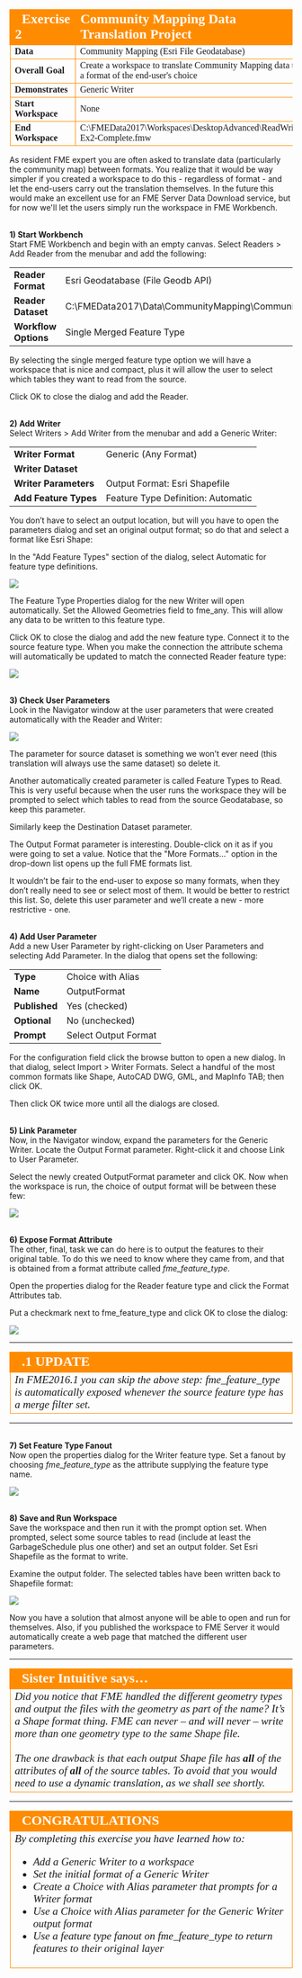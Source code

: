 <!--Exercise Section-->
<!--NB: In GitBook world we don't give a number to exercises-->

<table style="border-spacing: 0px;border-collapse: collapse;font-family:serif">
<tr>
<td style="vertical-align:middle;background-color:darkorange;border: 2px solid darkorange">
<i class="fa fa-cogs fa-lg fa-pull-left fa-fw" style="color:white;padding-right: 12px;vertical-align:text-top"></i>
<span style="color:white;font-size:x-large;font-weight: bold">Exercise 2</span>
</td>
<td style="border: 2px solid darkorange;background-color:darkorange;color:white">
<span style="color:white;font-size:x-large;font-weight: bold">Community Mapping Data Translation Project</span>
</td>
</tr>

<tr>
<td style="border: 1px solid darkorange; font-weight: bold">Data</td>
<td style="border: 1px solid darkorange">Community Mapping (Esri File Geodatabase)</td>
</tr>

<tr>
<td style="border: 1px solid darkorange; font-weight: bold">Overall Goal</td>
<td style="border: 1px solid darkorange">Create a workspace to translate Community Mapping data to a format of the end-user's choice</td>
</tr>

<tr>
<td style="border: 1px solid darkorange; font-weight: bold">Demonstrates</td>
<td style="border: 1px solid darkorange">Generic Writer</td>
</tr>

<tr>
<td style="border: 1px solid darkorange; font-weight: bold">Start Workspace</td>
<td style="border: 1px solid darkorange">None</td>
</tr>

<tr>
<td style="border: 1px solid darkorange; font-weight: bold">End Workspace</td>
<td style="border: 1px solid darkorange">C:\FMEData2017\Workspaces\DesktopAdvanced\ReadWrite-Ex2-Complete.fmw</td>
</tr>

</table>


As resident FME expert you are often asked to translate data (particularly the community map) between formats. You realize that it would be way simpler if you created a workspace to do this - regardless of format - and let the end-users carry out the translation themselves. In the future this would make an excellent use for an FME Server Data Download service, but for now we'll let the users simply run the workspace in FME Workbench.
 

<br>**1) Start Workbench**
<br>Start FME Workbench and begin with an empty canvas. Select Readers > Add Reader from the menubar and add the following:

<table style="border: 0px">

<tr>
<td style="font-weight: bold">Reader Format</td>
<td style="">Esri Geodatabase (File Geodb API)</td>
</tr>

<tr>
<td style="font-weight: bold">Reader Dataset</td>
<td style="">C:\FMEData2017\Data\CommunityMapping\CommunityMap.gdb</td>
</tr>

<tr>
<td style="font-weight: bold">Workflow Options</td>
<td style="">Single Merged Feature Type</td>
</tr>

</table>

By selecting the single merged feature type option we will have a workspace that is nice and compact, plus it will allow the user to select which tables they want to read from the source.

Click OK to close the dialog and add the Reader.


<br>**2) Add Writer**
<br>Select Writers > Add Writer from the menubar and add a Generic Writer:


<table style="border: 0px">

<tr>
<td style="font-weight: bold">Writer Format</td>
<td style="">Generic (Any Format)</td>
</tr>

<tr>
<td style="font-weight: bold">Writer Dataset</td>
<td style=""></td>
</tr>

<tr>
<td style="font-weight: bold">Writer Parameters</td>
<td style="">Output Format: Esri Shapefile</td>
</tr>

<tr>
<td style="font-weight: bold">Add Feature Types</td>
<td style="">Feature Type Definition: Automatic</td>
</tr>

</table>


You don’t have to select an output location, but will you have to open the parameters dialog and set an original output format; so do that and select a format like Esri Shape:

In the "Add Feature Types" section of the dialog, select Automatic for feature type definitions.

![](./Images/4.60.Ex2.GenericReaderDialogs.png)

The Feature Type Properties dialog for the new Writer will open automatically. Set the Allowed Geometries field to fme_any. This will allow any data to be written to this feature type. 

Click OK to close the dialog and add the new feature type. Connect it to the source feature type. When you make the connection the attribute schema will automatically be updated to match the connected Reader feature type:

![](./Images/4.61.Ex2.InitialWorkspace.png)


<br>**3) Check User Parameters**
<br>Look in the Navigator window at the user parameters that were created automatically with the Reader and Writer:

![](./Images/4.62.Ex2.InitialUserParams.png)

The parameter for source dataset is something we won’t ever need (this translation will always use the same dataset) so delete it.

Another automatically created parameter is called Feature Types to Read. This is very useful because when the user runs the workspace they will be prompted to select which tables to read from the source Geodatabase, so keep this parameter.

Similarly keep the Destination Dataset parameter.

The Output Format parameter is interesting. Double-click on it as if you were going to set a value. Notice that the "More Formats..." option in the drop-down list opens up the full FME formats list.

It wouldn’t be fair to the end-user to expose so many formats, when they don’t really need to see or select most of them. It would be better to restrict this list. So, delete this user parameter and we’ll create a new - more restrictive - one.


<br>**4) Add User Parameter**
<br>Add a new User Parameter by right-clicking on User Parameters and selecting Add Parameter. In the dialog that opens set the following:

<table style="border: 0px">

<tr>
<td style="font-weight: bold">Type</td>
<td style="">Choice with Alias</td>
</tr>

<tr>
<td style="font-weight: bold">Name</td>
<td style="">OutputFormat</td>
</tr>

<tr>
<td style="font-weight: bold">Published</td>
<td style="">Yes (checked)</td>
</tr>

<tr>
<td style="font-weight: bold">Optional</td>
<td style="">No (unchecked)</td>
</tr>

<tr>
<td style="font-weight: bold">Prompt</td>
<td style="">Select Output Format</td>
</tr>

</table>

For the configuration field click the browse button to open a new dialog. In that dialog, select Import &gt; Writer Formats. Select a handful of the most common formats like Shape, AutoCAD DWG, GML, and MapInfo TAB; then click OK.

Then click OK twice more until all the dialogs are closed.


<br>**5) Link Parameter**
<br>Now, in the Navigator window, expand the parameters for the Generic Writer. Locate the Output Format parameter. Right-click it and choose Link to User Parameter.

Select the newly created OutputFormat parameter and click OK.
Now when the workspace is run, the choice of output format will be between these few:

![](./Images/4.63.Ex2.OutputFormats.png)


<br>**6) Expose Format Attribute**
<br>The other, final, task we can do here is to output the features to their original table. To do this we need to know where they came from, and that is obtained from a format attribute called *fme&#95;feature&#95;type*.

Open the properties dialog for the Reader feature type and click the Format Attributes tab.

Put a checkmark next to fme_feature_type and click OK to close the dialog:

![](./Images/4.64.Ex2.ExposeFeatureType.png)

---

<!--Updated Section--> 

<table style="border-spacing: 0px">
<tr>
<td style="vertical-align:middle;background-color:darkorange;border: 2px solid darkorange">
<i class="fa fa-bolt fa-lg fa-pull-left fa-fw" style="color:white;padding-right: 12px;vertical-align:text-top"></i>
<span style="color:white;font-size:x-large;font-weight: bold;font-family:serif">.1 UPDATE</span>
</td>
</tr>

<tr>
<td style="border: 1px solid darkorange">
<span style="font-family:serif; font-style:italic; font-size:larger">
In FME2016.1 you can skip the above step: fme_feature_type is automatically exposed whenever the source feature type has a merge filter set. 
</span>
</td>
</tr>
</table>

---

<br>**7) Set Feature Type Fanout**
<br>Now open the properties dialog for the Writer feature type. Set a fanout by choosing *fme&#95;feature&#95;type* as the attribute supplying the feature type name.

![](./Images/4.65.Ex2.FanoutByFeatureType.png)


<br>**8) Save and Run Workspace**
<br>Save the workspace and then run it with the prompt option set. When prompted, select some source tables to read (include at least the GarbageSchedule plus one other) and set an output folder. Set Esri Shapefile as the format to write.

Examine the output folder. The selected tables have been written back to Shapefile format:

![](./Images/4.66.Ex2.OutputDatasets.png)

Now you have a solution that almost anyone will be able to open and run for themselves. Also, if you published the workspace to FME Server it would automatically create a web page that matched the different user parameters.

---

<table style="border-spacing: 0px">
<tr>
<td style="vertical-align:middle;background-color:darkorange;border: 2px solid darkorange">
<i class="fa fa-quote-left fa-lg fa-pull-left fa-fw" style="color:white;padding-right: 12px;vertical-align:text-top"></i>
<span style="color:white;font-size:x-large;font-weight: bold;font-family:serif">Sister Intuitive says…</span>
</td>
</tr>

<tr>
<td style="border: 1px solid darkorange">
<span style="font-family:serif; font-style:italic; font-size:larger">
Did you notice that FME handled the different geometry types and output the files with the geometry as part of the name? It’s a Shape format thing. FME can never – and will never – write more than one geometry type to the same Shape file.
<br><br>The one drawback is that each output Shape file has <strong>all</strong> of the attributes of <strong>all</strong> of the source tables. To avoid that you would need to use a dynamic translation, as we shall see shortly.
</span>
</td>
</tr>
</table>

---

<!--Exercise Congratulations Section--> 

<table style="border-spacing: 0px">
<tr>
<td style="vertical-align:middle;background-color:darkorange;border: 2px solid darkorange">
<i class="fa fa-thumbs-o-up fa-lg fa-pull-left fa-fw" style="color:white;padding-right: 12px;vertical-align:text-top"></i>
<span style="color:white;font-size:x-large;font-weight: bold;font-family:serif">CONGRATULATIONS</span>
</td>
</tr>

<tr>
<td style="border: 1px solid darkorange">
<span style="font-family:serif; font-style:italic; font-size:larger">
By completing this exercise you have learned how to:
<ul><li>Add a Generic Writer to a workspace</li>
<li>Set the initial format of a Generic Writer</li>
<li>Create a Choice with Alias parameter that prompts for a Writer format</li>
<li>Use a Choice with Alias parameter for the Generic Writer output format</li>
<li>Use a feature type fanout on fme_feature_type to return features to their original layer</li></ul>
</span>
</td>
</tr>
</table>
